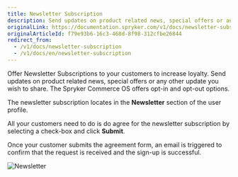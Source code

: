 ```yaml
---
title: Newsletter Subscription
description: Send updates on product related news, special offers or any other update you wish to share. The Spryker Commerce OS offers opt-in and opt-out options.
originalLink: https://documentation.spryker.com/v1/docs/newsletter-subscription
originalArticleId: f79e93b6-16c3-468d-8f98-312cfbe26844
redirect_from:
  - /v1/docs/newsletter-subscription
  - /v1/docs/en/newsletter-subscription
---
```


Offer Newsletter Subscriptions to your customers to increase loyalty. Send updates on product related news, special offers or any other update you wish to share. The Spryker Commerce OS offers opt-in and opt-out options.

The newsletter subscription locates in the **Newsletter** section of the user profile.

All your customers need to do is do agree for the newsletter subscription by selecting a check-box and click **Submit**.

Once your customer submits the agreement form, an email is triggered to confirm that the request is received and the sign-up is successful.

![Newsletter](https://spryker.s3.eu-central-1.amazonaws.com/docs/Features/Mailing+%26+Communication/Newsletter+Subscription/Newsletter.png)
